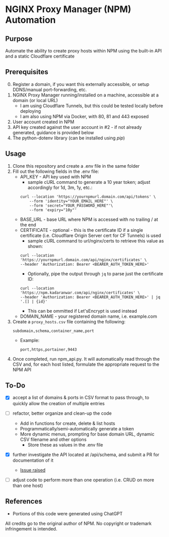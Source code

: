 # NGINX Proxy Manager (NPM) Automation

## Purpose
Automate the ability to create proxy hosts within NPM using the built-in API and a static Cloudflare certificate

## Prerequisites
0. Register a domain, if you want this externally accessible, or setup DDNS/manual port-forwarding, etc. 
1. NGINX Proxy Manager running/installed on a machine, accessible at a domain (or local URL)
    - I am using Cloudflare Tunnels, but this could be tested locally before deploying
    - I am also using NPM via Docker, with 80, 81 and 443 exposed
2. User account created in NPM
3. API key created against the user account in #2 - if not already generated, guidance is provided below
4. The python-dotenv library (can be installed using *pip*)

## Usage
1. Clone this repository and create a .env file in the same folder
2. Fill out the following fields in the .env file:
    - API_KEY - API key used with NPM
        - sample cURL command to generate a 10 year token; adjust accordingly for 1d, 3m, 1y, etc.:
        ```
        curl --location 'https://yournpmurl.domain.com/api/tokens' \
            --form 'identity="YOUR_EMAIL_HERE"' \
            --form 'secret="YOUR_PASSWORD_HERE"'\
            --form 'expiry="10y"'
        ```
    - BASE_URL - base URL where NPM is accessed with no trailing / at the end
    - CERTIFICATE - optional - this is the certificate ID if a single certificate (i.e. Cloudflare Origin Server cert for CF Tunnels) is used
        - sample cURL command to url/nginx/certs to retrieve this value as shown:
        ```
        curl --location 'https://yournpmurl.domain.com/api/nginx/certificates' \
        --header 'Authorization: Bearer <BEARER_AUTH_TOKEN_HERE>'
        ```
        - Optionally, pipe the output through `jq` to parse just the certificate ID:
        ```
        curl --location 'https://npm.kadaranwar.com/api/nginx/certificates' \
        --header 'Authorization: Bearer <BEARER_AUTH_TOKEN_HERE>' | jq '.[] | {id}'
        ```
        - This can be ommitted if Let'sEncrypt is used instead
    - DOMAIN_NAME - your registered domain name, i.e. example.com
3. Create a `proxy_hosts.csv` file containing the following:
    ```
    subdomain,schema,container_name,port
    ```
    - Example:
        ```
        port,https,portainer,9443
        ```
4. Once completed, run npm_api.py. It will automatically read through the CSV and, for each host listed, formulate the appropriate request to the NPM API

## To-Do
- [X] accept a list of domains & ports in CSV format to pass through, to quickly allow the creation of multiple entries

- [ ] refactor, better organize and clean-up the code
    - Add in functions for create, delete & list hosts
    - Programmatically/semi-automatically generate a token
    - More dynamic menus, prompting for base domain URL, dynamic CSV filename and other options
        - Store these as values in the .env file
- [X] further investigate the API located at /api/schema, and submit a PR for documentation of it
    - [Issue raised](https://github.com/NginxProxyManager/nginx-proxy-manager/issues/3749#issuecomment-2107483394)
- [ ] adjust code to perform more than one operation (i.e. CRUD on more than one host)

## References
- Portions of this code were generated using ChatGPT

All credits go to the original author of NPM. No copyright or trademark infringement is intended.